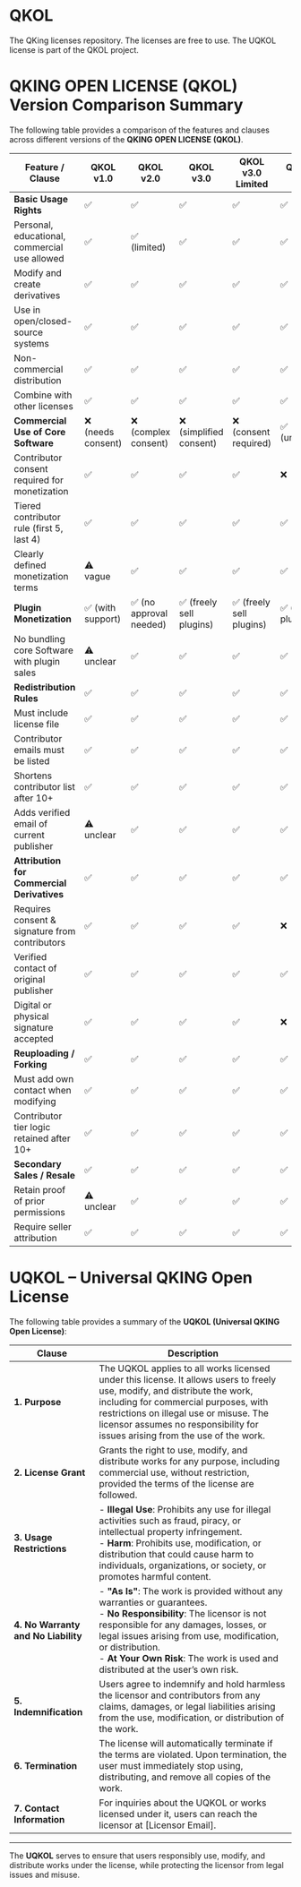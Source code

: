 # QKOL
The QKing licenses repository. The licenses are free to use. The UQKOL license is part of the QKOL project.

# QKING OPEN LICENSE (QKOL) Version Comparison Summary

The following table provides a comparison of the features and clauses across different versions of the **QKING OPEN LICENSE (QKOL)**.

| **Feature / Clause**                                | **QKOL v1.0**      | **QKOL v2.0**          | **QKOL v3.0**          | **QKOL v3.0 Limited** | **QKOL v3.0 Open**    | **QKOL v4.0**          | **QKOL v4 CE**          | **QKOL v4 BFE**          | **QKOL v4 BE**          |
|---------------------------------------------------|-------------------|-----------------------|-----------------------|-----------------------|-----------------------|-----------------------|-------------------------|-------------------------|-------------------------|
| **Basic Usage Rights**                             | ✅                 | ✅                     | ✅                     | ✅                    | ✅                    | ✅                     | ✅                       | ✅                       | ✅                       |
| Personal, educational, commercial use allowed     | ✅                 | ✅ (limited)           | ✅                     | ✅                    | ✅                    | ✅                     | ✅                       | ✅                       | ✅                       |
| Modify and create derivatives                      | ✅                 | ✅                     | ✅                     | ✅                    | ✅                    | ✅                     | ✅                       | ✅                       | ✅                       |
| Use in open/closed-source systems                  | ✅                 | ✅                     | ✅                     | ✅                    | ✅                    | ✅                     | ✅                       | ✅                       | ✅                       |
| Non-commercial distribution                        | ✅                 | ✅                     | ✅                     | ✅                    | ✅                    | ✅                     | ✅                       | ✅                       | ✅                       |
| Combine with other licenses                         | ✅                 | ✅                     | ✅                     | ✅                    | ✅                    | ✅                     | ✅                       | ✅                       | ✅                       |
| **Commercial Use of Core Software**                | ❌ (needs consent) | ❌ (complex consent)   | ❌ (simplified consent) | ❌ (consent required)  | ✅ (unrestricted)      | ❌ (simplified consent) | ❌ (consent needed)       | ✅ (unrestricted)          | ❌ (consent needed)       |
| Contributor consent required for monetization      | ✅                 | ✅                     | ✅                     | ✅                    | ❌                    | ✅                     | ✅                       | ❌                       | ✅                       |
| Tiered contributor rule (first 5, last 4)          | ✅                 | ✅                     | ✅                     | ✅                    | ✅                    | ✅                     | ✅                       | ✅                       | ✅                       |
| Clearly defined monetization terms                  | ⚠️ vague           | ✅                     | ✅                     | ✅                    | ✅                    | ✅                     | ✅                       | ✅                       | ✅                       |
| **Plugin Monetization**                             | ✅ (with support)  | ✅ (no approval needed) | ✅ (freely sell plugins)| ✅ (freely sell plugins)| ✅ (freely sell plugins)| ✅ (freely sell plugins)| ✅                       | ✅                       | ✅                       |
| No bundling core Software with plugin sales         | ⚠️ unclear         | ✅                     | ✅                     | ✅                    | ✅                    | ✅                     | ✅                       | ✅                       | ✅                       |
| **Redistribution Rules**                            | ✅                 | ✅                     | ✅                     | ✅                    | ✅                    | ✅                     | ✅                       | ✅                       | ✅                       |
| Must include license file                           | ✅                 | ✅                     | ✅                     | ✅                    | ✅                    | ✅                     | ✅                       | ✅                       | ✅                       |
| Contributor emails must be listed                   | ✅                 | ✅                     | ✅                     | ✅                    | ✅                    | ✅                     | ✅                       | ⚠️ recommended             | ✅                       |
| Shortens contributor list after 10+                 | ✅                 | ✅                     | ✅                     | ✅                    | ✅                    | ✅                     | ✅                       | ✅                       | ✅                       |
| Adds verified email of current publisher            | ⚠️ unclear         | ✅                     | ✅                     | ✅                    | ✅                    | ✅                     | ✅                       | ✅                       | ✅                       |
| **Attribution for Commercial Derivatives**          | ✅                 | ✅                     | ✅                     | ✅                    | ✅                    | ✅                     | ✅                       | ✅                       | ✅                       |
| Requires consent & signature from contributors      | ✅                 | ✅                     | ✅                     | ✅                    | ❌                    | ✅                     | ❌                       | ❌                       | ✅                       |
| Verified contact of original publisher              | ✅                 | ✅                     | ✅                     | ✅                    | ✅                    | ✅                     | ✅                       | ✅                       | ✅                       |
| Digital or physical signature accepted              | ✅                 | ✅                     | ✅                     | ✅                    | ❌                    | ✅                     | ❌                       | ❌                       | ✅                       |
| **Reuploading / Forking**                           | ✅                 | ✅                     | ✅                     | ✅                    | ✅                    | ✅                     | ✅                       | ✅                       | ✅                       |
| Must add own contact when modifying                 | ✅                 | ✅                     | ✅                     | ✅                    | ✅                    | ✅                     | ✅                       | ✅                       | ✅                       |
| Contributor tier logic retained after 10+           | ✅                 | ✅                     | ✅                     | ✅                    | ✅                    | ✅                     | ✅                       | ✅                       | ✅                       |
| **Secondary Sales / Resale**                        | ✅                 | ✅                     | ✅                     | ✅                    | ✅                    | ✅                     | ✅                       | ✅                       | ✅                       |
| Retain proof of prior permissions                   | ⚠️ unclear         | ✅                     | ✅                     | ✅                    | ✅                    | ✅                     | ✅                       | ✅                       | ✅                       |
| Require seller attribution                          | ✅                 | ✅                     | ✅                     | ✅                    | ✅                    | ✅                     | ✅                       | ✅                       | ✅                       |


# UQKOL – Universal QKING Open License

The following table provides a summary of the **UQKOL (Universal QKING Open License)**:

| **Clause**                                | **Description**                                                                                                      |
|-------------------------------------------|----------------------------------------------------------------------------------------------------------------------|
| **1. Purpose**                            | The UQKOL applies to all works licensed under this license. It allows users to freely use, modify, and distribute the work, including for commercial purposes, with restrictions on illegal use or misuse. The licensor assumes no responsibility for issues arising from the use of the work. |
| **2. License Grant**                      | Grants the right to use, modify, and distribute works for any purpose, including commercial use, without restriction, provided the terms of the license are followed. |
| **3. Usage Restrictions**                 | - **Illegal Use**: Prohibits any use for illegal activities such as fraud, piracy, or intellectual property infringement. <br> - **Harm**: Prohibits use, modification, or distribution that could cause harm to individuals, organizations, or society, or promotes harmful content. |
| **4. No Warranty and No Liability**       | - **"As Is"**: The work is provided without any warranties or guarantees. <br> - **No Responsibility**: The licensor is not responsible for any damages, losses, or legal issues arising from use, modification, or distribution. <br> - **At Your Own Risk**: The work is used and distributed at the user’s own risk. |
| **5. Indemnification**                    | Users agree to indemnify and hold harmless the licensor and contributors from any claims, damages, or legal liabilities arising from the use, modification, or distribution of the work. |
| **6. Termination**                        | The license will automatically terminate if the terms are violated. Upon termination, the user must immediately stop using, distributing, and remove all copies of the work. |
| **7. Contact Information**                | For inquiries about the UQKOL or works licensed under it, users can reach the licensor at [Licensor Email]. |

---

The **UQKOL** serves to ensure that users responsibly use, modify, and distribute works under the license, while protecting the licensor from legal issues and misuse.
